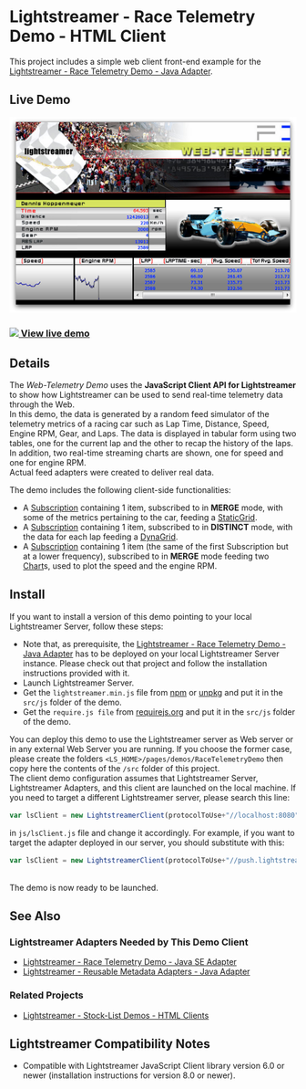 # Lightstreamer - Race Telemetry Demo - HTML Client

<!-- START DESCRIPTION lightstreamer-example-racetelemetry-client-javascript -->

This project includes a simple web client front-end example for the [Lightstreamer - Race Telemetry Demo - Java Adapter](https://github.com/Lightstreamer/Lightstreamer-example-RaceTelemetry-adapter-java).

## Live Demo
[![screenshot](screen_telemetry_large.png)](https://demos.lightstreamer.com/WebTelemetryDemo/)<br>
### [![](http://demos.lightstreamer.com/site/img/play.png) View live demo](https://demos.lightstreamer.com/WebTelemetryDemo/)

## Details

The *Web-Telemetry Demo* uses the <b>JavaScript Client API for Lightstreamer</b> to show how Lightstreamer can be used to send real-time telemetry data through the Web.<br>
In this demo, the data is generated by a random feed simulator of the telemetry metrics of a racing car such as Lap Time, Distance, Speed, Engine RPM, Gear, and Laps. The data is displayed in tabular form using two tables, one for the current lap and the other to recap the history of the laps. In addition, two real-time streaming charts are shown, one for speed and one for engine RPM.<br>
Actual feed adapters were created to deliver real data.<br>

The demo includes the following client-side functionalities:
* A [Subscription](https://lightstreamer.com/api/ls-web-client/latest/Subscription.html) containing 1 item, subscribed to in <b>MERGE</b> mode, with some of the metrics pertaining to the car, feeding a [StaticGrid](https://lightstreamer.com/api/ls-web-client/latest/StaticGrid.html).
* A [Subscription](https://lightstreamer.com/api/ls-web-client/latest/Subscription.html) containing 1 item, subscribed to in <b>DISTINCT</b> mode, with the data for each lap feeding a [DynaGrid](https://lightstreamer.com/api/ls-web-client/latest/DynaGrid.html).
* A [Subscription](https://lightstreamer.com/api/ls-web-client/latest/Subscription.html) containing 1 item (the same of the first Subscription but at a lower frequency), subscribed to in <b>MERGE</b> mode feeding two [Chart](https://lightstreamer.com/api/ls-web-client/latest/Chart.html)s, used to plot the speed and the engine RPM.

<!-- END DESCRIPTION lightstreamer-example-racetelemetry-client-javascript -->

## Install

If you want to install a version of this demo pointing to your local Lightstreamer Server, follow these steps:

* Note that, as prerequisite, the [Lightstreamer - Race Telemetry Demo - Java Adapter](https://github.com/Lightstreamer/Lightstreamer-example-RaceTelemetry-adapter-java)  has to be deployed on your local Lightstreamer Server instance. Please check out that project and follow the installation instructions provided with it.
* Launch Lightstreamer Server.
* Get the `lightstreamer.min.js` file from [npm](https://www.npmjs.com/package/lightstreamer-client-web) or [unpkg](https://unpkg.com/lightstreamer-client-web/lightstreamer.min.js) and put it in the `src/js` folder of the demo.
* Get the `require.js file` from [requirejs.org](http://requirejs.org/docs/download.html) and put it in the `src/js` folder of the demo.

You can deploy this demo to use the Lightstreamer server as Web server or in any external Web Server you are running. 
If you choose the former case, please create the folders `<LS_HOME>/pages/demos/RaceTelemetryDemo` then copy here the contents of the `/src` folder of this project.<br>
The client demo configuration assumes that Lightstreamer Server, Lightstreamer Adapters, and this client are launched on the local machine. If you need to target a different Lightstreamer server, please search this line:
```js
var lsClient = new LightstreamerClient(protocolToUse+"//localhost:8080","F1Telemetry");
```
in `js/lsClient.js` file and change it accordingly. For example, if you want to target the adapter deployed in our server, you should substitute with this:
```js
var lsClient = new LightstreamerClient(protocolToUse+"//push.lightstreamer.com","F1Telemetry");
```
<br>
The demo is now ready to be launched.

## See Also

### Lightstreamer Adapters Needed by This Demo Client

<!-- START RELATED_ENTRIES -->
* [Lightstreamer - Race Telemetry Demo - Java SE  Adapter](https://github.com/Lightstreamer/Lightstreamer-example-RaceTelemetry-adapter-java)
* [Lightstreamer - Reusable Metadata Adapters - Java Adapter](https://github.com/Lightstreamer/Lightstreamer-example-ReusableMetadata-adapter-java)

<!-- END RELATED_ENTRIES -->

### Related Projects

* [Lightstreamer - Stock-List Demos - HTML Clients](https://github.com/Lightstreamer/Lightstreamer-example-StockList-client-javascript)

## Lightstreamer Compatibility Notes

* Compatible with Lightstreamer JavaScript Client library version 6.0 or newer (installation instructions for version 8.0 or newer).
